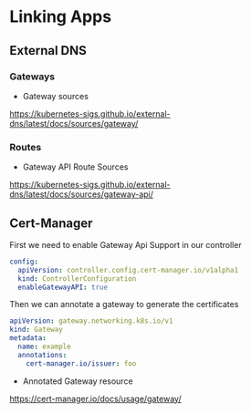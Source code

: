 # Linking Apps

## External DNS

### Gateways

- Gateway sources

<https://kubernetes-sigs.github.io/external-dns/latest/docs/sources/gateway/>

### Routes

- Gateway API Route Sources

<https://kubernetes-sigs.github.io/external-dns/latest/docs/sources/gateway-api/>

## Cert-Manager

First we need to enable Gateway Api Support in our controller

```yaml
config:
  apiVersion: controller.config.cert-manager.io/v1alpha1
  kind: ControllerConfiguration
  enableGatewayAPI: true
```

Then we can annotate a gateway to generate the certificates

```yaml
apiVersion: gateway.networking.k8s.io/v1
kind: Gateway
metadata:
  name: example
  annotations:
    cert-manager.io/issuer: foo
```

- Annotated Gateway resource

<https://cert-manager.io/docs/usage/gateway/>
